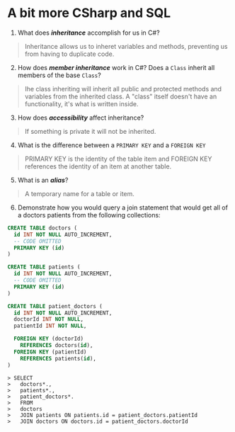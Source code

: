 # A bit more CSharp and SQL
1. What does ***inheritance*** accomplish for us in C#?

  > Inheritance allows us to inheret variables and methods, preventing us from having to duplicate code.

2. How does ***member inheritance*** work in C#? Does a `Class` inherit all members of the base `Class`?

  > Ihe class inheriting will inherit all public and protected methods and variables from the inherited class. A "class" itself doesn't have an functionality, it's what is written inside.

3. How does ***accessibility*** affect inheritance?

  > If something is private it will not be inherited.

4. What is the difference between a `PRIMARY KEY` and a `FOREIGN KEY`

  > PRIMARY KEY is the identity of the table item and FOREIGN KEY references the identity of an item at another table.

5. What is an ***alias***?

  > A temporary name for a table or item.

6. Demonstrate how you would query a join statement that would get all of a doctors patients from the following collections:

  ```SQL
  CREATE TABLE doctors (
    id INT NOT NULL AUTO_INCREMENT,
    -- CODE OMITTED
    PRIMARY KEY (id)
  )

  CREATE TABLE patients (
    id INT NOT NULL AUTO_INCREMENT,
    -- CODE OMITTED
    PRIMARY KEY (id)
  )

  CREATE TABLE patient_doctors (
    id INT NOT NULL AUTO_INCREMENT,
    doctorId INT NOT NULL,
    patientId INT NOT NULL,

    FOREIGN KEY (doctorId)
      REFERENCES doctors(id),
    FOREIGN KEY (patientId)
      REFERENCES patients(id),
  )

  ```
  ```
  > SELECT
>   doctors*.,
>   patients*.,
>   patient_doctors*.
>   FROM
>   doctors
>   JOIN patients ON patients.id = patient_doctors.patientId
>   JOIN doctors ON doctors.id = patient_doctors.doctorId
```
